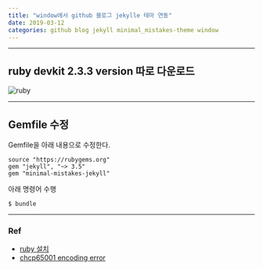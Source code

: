 ```yaml
---
title: "window에서 github 블로그 jekylle 테마 연동"
date: 2019-03-12
categories: github blog jekyll minimal_mistakes-theme window
---
```


---
## ruby devkit 2.3.3 version 따로 다운로드

![ruby](https://2meu.github.io/assets/img/ruby2.3.3.PNG)

---
## Gemfile 수정

Gemfile을 아래 내용으로 수정한다.
```
source "https://rubygems.org"
gem "jekyll", "~> 3.5"
gem "minimal-mistakes-jekyll"
```

아래 명령어 수행
```
$ bundle
```

---
### Ref
- [ruby 설치](http://error404.co.kr/dev/2018/04/14/jekyll-error/)
- [chcp65001 encoding error](http://error404.co.kr/dev/2018/04/14/jekyll-error/)
